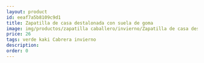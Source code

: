 ```yaml
---
layout: product
id: eeaf7a5b8109c9d1
title: Zapatilla de casa destalonada con suela de goma
image: img/productos/zapatilla caballero/invierno/Zapatilla de casa destalonada con suela de goma=26=verde kaki Cabrera invierno.webp
price: 26
tags: verde kaki Cabrera invierno
description: 
order: 0
---
```

